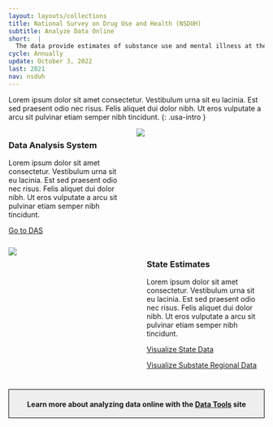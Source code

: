 ```yaml
---
layout: layouts/collections
title: National Survey on Drug Use and Health (NSDUH)
subtitle: Analyze Data Online
short:  |
  The data provide estimates of substance use and mental illness at the national, state, and substate levels. NSDUH data also help to identify the extent of substance use and mental illness among different subgroups, estimate trends over time, and determine the need for treatment services.
cycle: Annually
update: October 3, 2022
last: 2021
nav: nsduh
---
```

<style>
img {
    max-width: 100%;
    max-height: 100%;
}
.box1 { grid-area: box1; }
.box2 { grid-area: box2; }
.box3 { grid-area: box3; }
.box4 { grid-area: box4; }
.box5 { 
  grid-area: box5; 
  border: 1px solid #000;
  text-align: center;
  background-color: #eee;
}
.box6 { grid-area: box6; }
.box7 { grid-area: box7; }

@media screen and (max-width: 799px){
  .bento > div {
    margin-bottom: 15px;
  }
}

@media screen and (min-width: 800px){
  .bento {
    display: grid;
    grid-template-columns: auto;
    grid-template-rows: auto;
    column-gap: 20px;
    row-gap: 25px;
    grid-template-areas:
      "box2 box1 box1"
      "box3 box3 box4"
      "box5 box5 box5"
  }
</style>

Lorem ipsum dolor sit amet consectetur. Vestibulum urna sit eu lacinia. Est sed praesent odio nec risus. Felis aliquet dui dolor nibh. Ut eros vulputate a arcu sit pulvinar etiam semper nibh tincidunt. {: .usa-intro }

<div class="bento">
<div class="box1">
  <img src="https://place-hold.it/500x300" />
</div>
<div class="box2">
<h3>Data Analysis System</h3>
<p>Lorem ipsum dolor sit amet consectetur. Vestibulum urna sit eu lacinia. Est sed praesent odio nec risus. Felis aliquet dui dolor nibh. Ut eros vulputate a arcu sit pulvinar etiam semper nibh tincidunt.</p>
<a href="#" class="usa-button">Go to DAS</a>
</div>
<div class="box3">
  <img src="https://place-hold.it/500x300" />
</div>
<div class="box4">
<h3>State Estimates</h3>
<p>Lorem ipsum dolor sit amet consectetur. Vestibulum urna sit eu lacinia. Est sed praesent odio nec risus. Felis aliquet dui dolor nibh. Ut eros vulputate a arcu sit pulvinar etiam semper nibh tincidunt.</p>
<p><a href="#" class="usa-button">Visualize State Data</a></p>
<p><a href="#" class="usa-button">Visualize Substate Regional Data</a></p>
</div>
<div class="box5">
<h4>Learn more about analyzing data online with the <a href="#">Data Tools</a> site</h4>
</div>
</div>